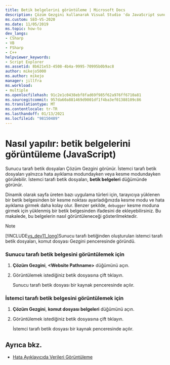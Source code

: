 ```yaml
---
title: Betik belgelerini görüntüleme | Microsoft Docs
description: Çözüm Gezgini kullanarak Visual Studio 'da JavaScript sunucu tarafı betik belgelerinin nasıl görüntüleneceğini anlayın.
ms.custom: SEO-VS-2020
ms.date: 11/05/2019
ms.topic: how-to
dev_langs:
- CSharp
- VB
- FSharp
- C++
helpviewer_keywords:
- Script Explorer
ms.assetid: 8b621e53-4508-4b4a-9995-70995b0b9ac8
author: mikejo5000
ms.author: mikejo
manager: jillfra
ms.workload:
- multiple
ms.openlocfilehash: 91c2e1c0438ebf8fad69f985f62a976ff6710a81
ms.sourcegitcommit: 957da60a881469d9001df1f4ba3ef01388109c86
ms.translationtype: MT
ms.contentlocale: tr-TR
ms.lasthandoff: 01/13/2021
ms.locfileid: "98150489"
---
```

# <a name="how-to-view-script-documents-javascript"></a>Nasıl yapılır: betik belgelerini görüntüleme (JavaScript)

Sunucu tarafı betik dosyaları Çözüm Gezgini görünür. İstemci tarafı betik dosyaları yalnızca hata ayıklama modundayken veya kesme modundayken görülebilir. İstemci tarafı betik dosyaları, **betik belgeleri** düğümünde görünür.

Dinamik olarak sayfa üreten bazı uygulama türleri için, tarayıcıya yüklenen bir betik belgesinden bir kesme noktası ayarladığınızda kesme modu ve hata ayıklama girmek daha kolay olur. Benzer şekilde, `debugger` kesme moduna girmek için yüklenmiş bir betik belgesinden ifadesini de ekleyebilirsiniz. Bu makalede, bu belgelerin nasıl görüntüleneceği gösterilmektedir.

> [!NOTE]
> [!INCLUDE[vs_dev11_long](../data-tools/includes/vs_dev11_long_md.md)]Sunucu tarafı betiğinden oluşturulan istemci tarafı betik dosyaları, komut dosyası Gezgini penceresinde göründü.

### <a name="to-view-a-server-side-script-document"></a>Sunucu tarafı betik belgesini görüntülemek için

1. **Çözüm Gezgini**, **\<Website Pathname>** düğümünü açın.

2. Görüntülemek istediğiniz betik dosyasına çift tıklayın.

     Sunucu tarafı betik dosyası bir kaynak penceresinde açılır.

### <a name="to-view-a-client-side-script-document"></a>İstemci tarafı betik belgesini görüntülemek için

1. **Çözüm Gezgini**, **komut dosyası belgeleri** düğümünü açın.

2. Görüntülemek istediğiniz betik dosyasına çift tıklayın.

     İstemci tarafı betik dosyası bir kaynak penceresinde açılır.

## <a name="see-also"></a>Ayrıca bkz.
- [Hata Ayıklayıcıda Verileri Görüntüleme](../debugger/viewing-data-in-the-debugger.md)